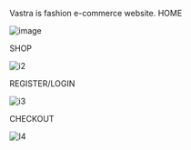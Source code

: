 Vastra is fashion e-commerce website. 
HOME

![image](https://user-images.githubusercontent.com/52883959/178793516-cbe9b342-a3ed-4b2b-b559-2f097307f32b.png)

SHOP

![i2](https://user-images.githubusercontent.com/52883959/178795420-6be2e522-1018-496b-ab8c-64cdc88dd6d6.png)

REGISTER/LOGIN

![i3](https://user-images.githubusercontent.com/52883959/178796140-4438f06b-8358-4815-81ac-84e3188c1136.png)

CHECKOUT

![I4](https://user-images.githubusercontent.com/52883959/178796343-32b05fab-2b8f-4199-85db-8cec692ed905.png)

